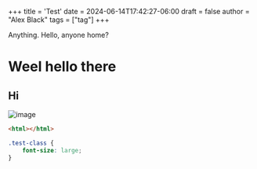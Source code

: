 +++
title = 'Test'
date = 2024-06-14T17:42:27-06:00
draft = false
author = "Alex Black"
tags = ["tag"]
+++

Anything. Hello, anyone home?


# Weel hello there
## Hi

![image](/blog/photos/doge.jpg "A doge")


```html
<html></html>
```

```css
.test-class {
    font-size: large;
}
```